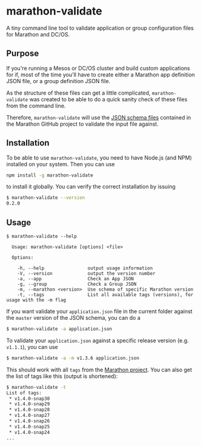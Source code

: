 # marathon-validate

A tiny command line tool to validate application or group configuration files for Marathon and DC/OS.
 
## Purpose

If you're running a Mesos or DC/OS cluster and build custom applications for if, most of the time you'll have to create either a Marathon app definition JSON file, or a group definition JSON file.

As the structure of these files can get a little complicated, `marathon-validate` was created to be able to do a quick sanity check of these files from the command line.

Therefore, `marathon-validate` will use the [JSON schema files](https://github.com/mesosphere/marathon/tree/master/docs/docs/rest-api/public/api/v2/schema) contained in the Marathon GitHub project to validate the input file against.

## Installation

To be able to use `marathon-validate`, you need to have Node.js (and NPM) installed on your system. Then you can use

```bash
npm install -g marathon-validate
```

to install it globally. You can verify the correct installation by issuing 

```bash
$ marathon-validate --version
0.2.0
```

## Usage

```
$ marathon-validate --help

  Usage: marathon-validate [options] <file>

  Options:

    -h, --help                output usage information
    -V, --version             output the version number
    -a, --app                 Check an App JSON
    -g, --group               Check a Group JSON
    -m, --marathon <version>  Use schema of specific Marathon version
    -t, --tags                List all available tags (versions), for usage with the -m flag
```

If you want validate your `application.json` file in the current folder against the `master` version of the JSON schema, you can do a 

```bash
$ marathon-validate -a application.json
```

To validate your `application.json` against a specific release version (e.g. `v1.1.1`), you can use

```bash
$ marathon-validate -a -m v1.3.6 application.json
```

This should work with all `tags` from the [Marathon project](https://api.github.com/repos/mesosphere/marathon/tags). You can also get the list of tags like this (output is shortened):

```bash
$ marathon-validate -t
List of tags:
 * v1.4.0-snap30
 * v1.4.0-snap29
 * v1.4.0-snap28
 * v1.4.0-snap27
 * v1.4.0-snap26
 * v1.4.0-snap25
 * v1.4.0-snap24
...
```